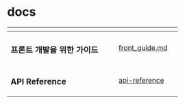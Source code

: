 # docs

<table data-card-size="large" data-view="cards"><thead><tr><th></th><th data-hidden></th><th data-hidden></th><th data-hidden data-card-target data-type="content-ref"></th><th data-hidden data-card-cover data-type="files"></th></tr></thead><tbody><tr><td><h3>프론트 개발을 위한 가이드</h3></td><td></td><td></td><td><a href="front_guide.md">front_guide.md</a></td><td></td></tr><tr><td><h3>API Reference</h3></td><td></td><td></td><td><a href="api-reference/">api-reference</a></td><td></td></tr></tbody></table>
